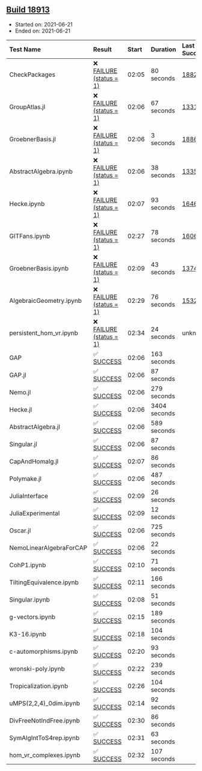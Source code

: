 ## [Build 18913](https://oscarci.mathematik.uni-kl.de/job/oscar/18913/)

* Started on: 2021-06-21
* Ended on: 2021-06-21

| Test Name    | Result | Start | Duration | Last Success | First Failure |
|:-------------|:-------|:------|:---------|:-------------|:--------------|
| CheckPackages | ❌ [FAILURE (status = 1)](https://oscarci.mathematik.uni-kl.de/job/oscar/18913/artifact/logs/build-18913/CheckPackages.log) | 02:05 | 80 seconds | [18822](https://oscarci.mathematik.uni-kl.de/job/oscar/18822/) | [18823](https://oscarci.mathematik.uni-kl.de/job/oscar/18823/) |
| GroupAtlas.jl | ❌ [FAILURE (status = 1)](https://oscarci.mathematik.uni-kl.de/job/oscar/18913/artifact/logs/build-18913/GroupAtlas.jl.log) | 02:06 | 67 seconds | [13311](https://oscarci.mathematik.uni-kl.de/job/oscar/13311/) | [13312](https://oscarci.mathematik.uni-kl.de/job/oscar/13312/) |
| GroebnerBasis.jl | ❌ [FAILURE (status = 1)](https://oscarci.mathematik.uni-kl.de/job/oscar/18913/artifact/logs/build-18913/GroebnerBasis.jl.log) | 02:06 | 3 seconds | [18864](https://oscarci.mathematik.uni-kl.de/job/oscar/18864/) | [18865](https://oscarci.mathematik.uni-kl.de/job/oscar/18865/) |
| AbstractAlgebra.ipynb | ❌ [FAILURE (status = 1)](https://oscarci.mathematik.uni-kl.de/job/oscar/18913/artifact/logs/build-18913/AbstractAlgebra.ipynb.log) | 02:06 | 38 seconds | [13355](https://oscarci.mathematik.uni-kl.de/job/oscar/13355/) | [13356](https://oscarci.mathematik.uni-kl.de/job/oscar/13356/) |
| Hecke.ipynb | ❌ [FAILURE (status = 1)](https://oscarci.mathematik.uni-kl.de/job/oscar/18913/artifact/logs/build-18913/Hecke.ipynb.log) | 02:07 | 93 seconds | [16463](https://oscarci.mathematik.uni-kl.de/job/oscar/16463/) | [16464](https://oscarci.mathematik.uni-kl.de/job/oscar/16464/) |
| GITFans.ipynb | ❌ [FAILURE (status = 1)](https://oscarci.mathematik.uni-kl.de/job/oscar/18913/artifact/logs/build-18913/GITFans.ipynb.log) | 02:27 | 78 seconds | [16068](https://oscarci.mathematik.uni-kl.de/job/oscar/16068/) | [16069](https://oscarci.mathematik.uni-kl.de/job/oscar/16069/) |
| GroebnerBasis.ipynb | ❌ [FAILURE (status = 1)](https://oscarci.mathematik.uni-kl.de/job/oscar/18913/artifact/logs/build-18913/GroebnerBasis.ipynb.log) | 02:09 | 43 seconds | [13748](https://oscarci.mathematik.uni-kl.de/job/oscar/13748/) | [13749](https://oscarci.mathematik.uni-kl.de/job/oscar/13749/) |
| AlgebraicGeometry.ipynb | ❌ [FAILURE (status = 1)](https://oscarci.mathematik.uni-kl.de/job/oscar/18913/artifact/logs/build-18913/AlgebraicGeometry.ipynb.log) | 02:29 | 76 seconds | [15322](https://oscarci.mathematik.uni-kl.de/job/oscar/15322/) | [15323](https://oscarci.mathematik.uni-kl.de/job/oscar/15323/) |
| persistent_hom_vr.ipynb | ❌ [FAILURE (status = 1)](https://oscarci.mathematik.uni-kl.de/job/oscar/18913/artifact/logs/build-18913/persistent_hom_vr.ipynb.log) | 02:34 | 24 seconds | unknown | unknown |
| GAP | ✅ [SUCCESS](https://oscarci.mathematik.uni-kl.de/job/oscar/18913/artifact/logs/build-18913/GAP.log) | 02:06 | 163 seconds |  |  |
| GAP.jl | ✅ [SUCCESS](https://oscarci.mathematik.uni-kl.de/job/oscar/18913/artifact/logs/build-18913/GAP.jl.log) | 02:06 | 87 seconds |  |  |
| Nemo.jl | ✅ [SUCCESS](https://oscarci.mathematik.uni-kl.de/job/oscar/18913/artifact/logs/build-18913/Nemo.jl.log) | 02:06 | 279 seconds |  |  |
| Hecke.jl | ✅ [SUCCESS](https://oscarci.mathematik.uni-kl.de/job/oscar/18913/artifact/logs/build-18913/Hecke.jl.log) | 02:06 | 3404 seconds |  |  |
| AbstractAlgebra.jl | ✅ [SUCCESS](https://oscarci.mathematik.uni-kl.de/job/oscar/18913/artifact/logs/build-18913/AbstractAlgebra.jl.log) | 02:06 | 589 seconds |  |  |
| Singular.jl | ✅ [SUCCESS](https://oscarci.mathematik.uni-kl.de/job/oscar/18913/artifact/logs/build-18913/Singular.jl.log) | 02:06 | 87 seconds |  |  |
| CapAndHomalg.jl | ✅ [SUCCESS](https://oscarci.mathematik.uni-kl.de/job/oscar/18913/artifact/logs/build-18913/CapAndHomalg.jl.log) | 02:07 | 86 seconds |  |  |
| Polymake.jl | ✅ [SUCCESS](https://oscarci.mathematik.uni-kl.de/job/oscar/18913/artifact/logs/build-18913/Polymake.jl.log) | 02:06 | 487 seconds |  |  |
| JuliaInterface | ✅ [SUCCESS](https://oscarci.mathematik.uni-kl.de/job/oscar/18913/artifact/logs/build-18913/JuliaInterface.log) | 02:09 | 26 seconds |  |  |
| JuliaExperimental | ✅ [SUCCESS](https://oscarci.mathematik.uni-kl.de/job/oscar/18913/artifact/logs/build-18913/JuliaExperimental.log) | 02:09 | 12 seconds |  |  |
| Oscar.jl | ✅ [SUCCESS](https://oscarci.mathematik.uni-kl.de/job/oscar/18913/artifact/logs/build-18913/Oscar.jl.log) | 02:06 | 725 seconds |  |  |
| NemoLinearAlgebraForCAP | ✅ [SUCCESS](https://oscarci.mathematik.uni-kl.de/job/oscar/18913/artifact/logs/build-18913/NemoLinearAlgebraForCAP.log) | 02:06 | 22 seconds |  |  |
| CohP1.ipynb | ✅ [SUCCESS](https://oscarci.mathematik.uni-kl.de/job/oscar/18913/artifact/logs/build-18913/CohP1.ipynb.log) | 02:10 | 71 seconds |  |  |
| TiltingEquivalence.ipynb | ✅ [SUCCESS](https://oscarci.mathematik.uni-kl.de/job/oscar/18913/artifact/logs/build-18913/TiltingEquivalence.ipynb.log) | 02:11 | 166 seconds |  |  |
| Singular.ipynb | ✅ [SUCCESS](https://oscarci.mathematik.uni-kl.de/job/oscar/18913/artifact/logs/build-18913/Singular.ipynb.log) | 02:08 | 51 seconds |  |  |
| g-vectors.ipynb | ✅ [SUCCESS](https://oscarci.mathematik.uni-kl.de/job/oscar/18913/artifact/logs/build-18913/g-vectors.ipynb.log) | 02:15 | 189 seconds |  |  |
| K3-16.ipynb | ✅ [SUCCESS](https://oscarci.mathematik.uni-kl.de/job/oscar/18913/artifact/logs/build-18913/K3-16.ipynb.log) | 02:18 | 104 seconds |  |  |
| c-automorphisms.ipynb | ✅ [SUCCESS](https://oscarci.mathematik.uni-kl.de/job/oscar/18913/artifact/logs/build-18913/c-automorphisms.ipynb.log) | 02:20 | 93 seconds |  |  |
| wronski-poly.ipynb | ✅ [SUCCESS](https://oscarci.mathematik.uni-kl.de/job/oscar/18913/artifact/logs/build-18913/wronski-poly.ipynb.log) | 02:22 | 239 seconds |  |  |
| Tropicalization.ipynb | ✅ [SUCCESS](https://oscarci.mathematik.uni-kl.de/job/oscar/18913/artifact/logs/build-18913/Tropicalization.ipynb.log) | 02:26 | 104 seconds |  |  |
| uMPS(2,2,4)_0dim.ipynb | ✅ [SUCCESS](https://oscarci.mathematik.uni-kl.de/job/oscar/18913/artifact/logs/build-18913/uMPS-2-2-4-_0dim.ipynb.log) | 02:14 | 92 seconds |  |  |
| DivFreeNotIndFree.ipynb | ✅ [SUCCESS](https://oscarci.mathematik.uni-kl.de/job/oscar/18913/artifact/logs/build-18913/DivFreeNotIndFree.ipynb.log) | 02:30 | 86 seconds |  |  |
| SymAlgIntToS4rep.ipynb | ✅ [SUCCESS](https://oscarci.mathematik.uni-kl.de/job/oscar/18913/artifact/logs/build-18913/SymAlgIntToS4rep.ipynb.log) | 02:31 | 63 seconds |  |  |
| hom_vr_complexes.ipynb | ✅ [SUCCESS](https://oscarci.mathematik.uni-kl.de/job/oscar/18913/artifact/logs/build-18913/hom_vr_complexes.ipynb.log) | 02:32 | 107 seconds |  |  |
